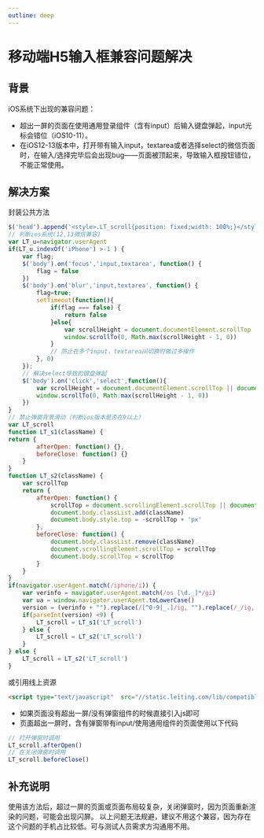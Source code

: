 ```yaml
---
outline: deep
---
```


# 移动端H5输入框兼容问题解决
## 背景
iOS系统下出现的兼容问题：
- 超出一屏的页面在使用通用登录组件（含有input）后输入键盘弹起，input光标会错位（iOS10-11）。
- 在iOS12-13版本中，打开带有输入input，textarea或者选择select的微信页面时，在输入/选择完毕后会出现bug——页面被顶起来，导致输入框按钮错位，不能正常使用。

## 解决方案
封装公共方法
```js
$('head').append('<style>.LT_scroll{position: fixed;width: 100%;}</style>')
// 判断ios系统(12,13微信兼容)
var LT_u=navigator.userAgent
if(LT_u.indexOf('iPhone') >-1 ) {
    var flag;
    $('body').on('focus','input,textarea', function() {
        flag = false
    })
    $('body').on('blur','input,textarea', function() {
        flag=true;
        setTimeout(function(){
            if(flag === false) {
                return false
            }else{
                var scrollHeight = document.documentElement.scrollTop || document.body.scrollTop || 0
                window.scrollTo(0, Math.max(scrollHeight - 1, 0))
            }
            // 防止在多个input，textarea间切换时做过多操作
        }, 0)
    });
    // 解决select导致的键盘弹起
    $('body').on('click','select',function(){
        var scrollHeight = document.documentElement.scrollTop || document.body.scrollTop || 0
        window.scrollTo(0, Math.max(scrollHeight - 1, 0))
    })
}
// 禁止弹窗背景滑动（判断ios版本是否在9以上）
var LT_scroll
function LT_s1(className) {
return {
        afterOpen: function() {},
        beforeClose: function() {}
    }
}
function LT_s2(className) {
	var scrollTop
    return {
        afterOpen: function() {
            scrollTop = document.scrollingElement.scrollTop || document.body.scrollTop
            document.body.classList.add(className)
            document.body.style.top = -scrollTop + 'px'
        },
        beforeClose: function() {
            document.body.classList.remove(className)
            document.scrollingElement.scrollTop = scrollTop
            document.body.scrollTop = scrollTop
        }
	}
}
if(navigator.userAgent.match(/iphone/i)) {
    var verinfo = navigator.userAgent.match(/os [\d._]*/gi)
    var ua = window.navigator.userAgent.toLowerCase()
    version = (verinfo + "").replace(/[^0-9|_.]/ig, "").replace(/_/ig, ".") // 获取具体的系统版本号 
    if(parseInt(version) <9) {
        LT_scroll = LT_s1('LT_scroll')
    } else {
        LT_scroll = LT_s2('LT_scroll')
    }
} else {
    LT_scroll = LT_s2('LT_scroll')
}
```
或引用线上资源
```html
<script type="text/javascript"  src="//static.leiting.com/lib/compatible_m/compatible_m.js"></script>
```
- 如果页面没有超出一屏/没有弹窗组件的时候直接引入js即可
- 页面超出一屏时，含有弹窗带有input/使用通用组件的页面使用以下代码
```js
// 打开弹窗时调用
LT_scroll.afterOpen()
// 在关闭弹窗时调用
LT_scroll.beforeClose()
```
## 补充说明
使用该方法后，超过一屏的页面或页面布局较复杂，关闭弹窗时，因为页面重新渲染的问题，可能会出现闪屏。
以上问题无法规避，建议不用这个兼容，因为存在这个问题的手机占比较低。可与测试人员需求方沟通用不用。